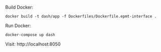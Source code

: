 Build Docker:

    docker build -t dash/app -f Dockerfiles/Dockerfile.epmt-interface .

Run Docker:

    docker-compose up dash

Visit:
    http://localhost:8050